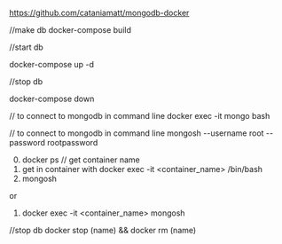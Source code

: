 https://github.com/cataniamatt/mongodb-docker

//make db
docker-compose build

//start db

docker-compose up -d

//stop db

docker-compose down

// to connect to mongodb in command line
docker exec -it mongo bash

// to connect to mongodb in command line
 mongosh --username root --password rootpassword

0. docker ps // get container name
1. get in container with docker exec -it <container_name> /bin/bash
2. mongosh

or 

1. docker exec -it <container_name> mongosh

//stop db
docker stop (name) && docker rm (name)

